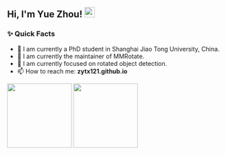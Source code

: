 <h2>Hi, I'm Yue Zhou! <img src="https://github.githubassets.com/images/mona-whisper.gif" height="24" /></h2>

### ✨ Quick Facts

- 🔭 I am currently a PhD student in Shanghai Jiao Tong University, China.
- 🌱 I am currently the maintainer of MMRotate.
- 🌱 I am currently focused on rotated object detection.
- 📫 How to reach me: **zytx121.github.io**

<img src="https://github-readme-stats.vercel.app/api?username=zytx121&count_private=true&show_icons=true&theme=tokyonight&layout=compact" height="150"> <img src="https://github-readme-stats.vercel.app/api/top-langs/?username=zytx121&theme=tokyonight&layout=compact" height="150">

